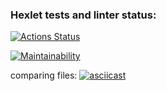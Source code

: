 ### Hexlet tests and linter status:
[![Actions Status](https://github.com/Carnivorouscake/frontend-project-46/workflows/hexlet-check/badge.svg)](https://github.com/Carnivorouscake/frontend-project-46/actions)

[![Maintainability](https://api.codeclimate.com/v1/badges/99ebb3f463fb7cd57b44/maintainability)](https://codeclimate.com/github/Carnivorouscake/frontend-project-46/maintainability)

comparing files:
[![asciicast](https://asciinema.org/a/rB23uJZyXEjHKAUEBjyFBjPpZ.svg)](https://asciinema.org/a/rB23uJZyXEjHKAUEBjyFBjPpZ)